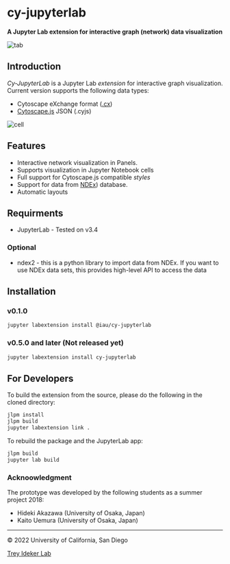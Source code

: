 # cy-jupyterlab

**A Jupyter Lab extension for interactive graph (network) data visualization**


![tab](https://github.com/idekerlab/cy-jupyterlab/blob/images/screenshot-01.png)  

## Introduction

*Cy-JupyterLab* is a Jupyter Lab *extension* for interactive graph visualization. Current version supports the following data types: 

* Cytoscape eXchange format ([.cx](http://www.home.ndexbio.org/data-model/))
* [Cytoscape.js](http://js.cytoscape.org/) JSON (.cyjs)

![cell](https://github.com/idekerlab/cy-jupyterlab/blob/images/screenshot-02.png)

## Features

* Interactive network visualization in Panels.
* Supports visualization in Jupyter Notebook cells
* Full support for Cytoscape.js compatible *styles*
* Support for data from [NDEx](https://www.ndexbio.org/)) database.
* Automatic layouts

## Requirments

* JupyterLab - Tested on v3.4

### Optional

* ndex2 - this is a python library to import data from NDEx.  If you want to use NDEx data sets, this provides high-level API to access the data

## Installation

### v0.1.0

```bash
jupyter labextension install @iau/cy-jupyterlab
```

### v0.5.0 and later (Not released yet)

```bash
jupyter labextension install cy-jupyterlab
```

## For Developers

To build the extension from the source, please do the following in the cloned directory:

```bash
jlpm install
jlpm build
jupyter labextension link .
```

To rebuild the package and the JupyterLab app:

```bash
jlpm build
jupyter lab build
```

### Acknoowledgment

The prototype was developed by the following students as a summer project 2018:

* Hideki Akazawa (University of Osaka, Japan)
* Kaito Uemura (University of Osaka, Japan)

----
&copy; 2022 University of California, San Diego

[Trey Ideker Lab](https://medschool.ucsd.edu/som/medicine/research/labs/ideker/Pages/default.aspx)
